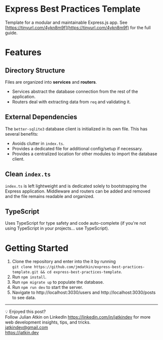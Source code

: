 # Express Best Practices Template

Template for a modular and maintainable Express.js app. See [https://tinyurl.com/4ykn8m9f](https://tinyurl.com/4ykn8m9f) for the full guide.

# Features
## Directory Structure
Files are organized into **services** and **routers**.
+ Services abstract the database connection from the rest of the application.
+ Routers deal with extracting data from `req` and validating it.

## External Dependencies
The `better-sqlite3` database client is initialized in its own file. This has several benefits:
+ Avoids clutter in `index.ts`.
+ Provides a dedicated file for additional config/setup if necessary.
+ Provides a centralized location for other modules to import the database client.

## Clean `index.ts`
`index.ts` is left lightweight and is dedicated solely to bootstrapping the Express application.
Middleware and routers can be added and removed and the file remains readable and organized.

## TypeScript
Uses TypeScript for type safety and code auto-complete (if you're not using TypeScript in your projects... use TypeScript).

# Getting Started
1. Clone the repository and enter into the it by running \
`git clone https://github.com/jmdatkin/express-best-practices-template.git && cd express-best-practices-template`.
4. Run `npm install`.
5. Run `npm migrate up` to populate the database.
6. Run `npm run dev` to start the server.
7. Navigate to http://localhost:3030/users and http://localhost:3030/posts to see data.

---

💡 Enjoyed this post? \
Follow Julian Atkin on LinkedIn <https://linkedin.com/in/jatkindev> for more web development insights, tips, and tricks. \
jatkindev@gmail.com \
<https://jatkin.dev>
